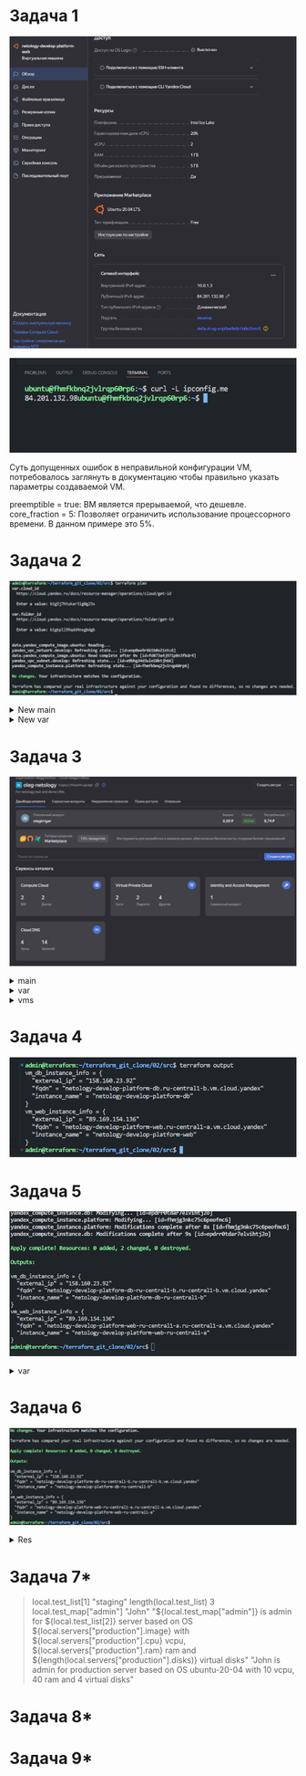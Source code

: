 # Задача 1

![ЛК YC](https://github.com/GrizzlikovOleg/Netology/blob/main/tasks_terraform/02/task02terraform_YcIP.png)

![Curl](https://github.com/GrizzlikovOleg/Netology/blob/main/tasks_terraform/02/task02terraform_CurlIP.png)

Суть допущенных ошибок в неправильной конфигурации VM, потребовалось заглянуть в документацию чтобы правильно указать параметры создаваемой VM.

preemptible = true:  ВМ является прерываемой, что дешевле.  
core_fraction = 5: Позволяет ограничить использование процессорного времени. В данном примере это 5%.

# Задача 2

![Var](https://github.com/GrizzlikovOleg/Netology/blob/main/tasks_terraform/02/task02terraform_var.png)

<details>
  <summary>New main</summary>
  
```
resource "yandex_vpc_network" "develop" {
  name = var.vpc_name
}
resource "yandex_vpc_subnet" "develop" {
  name           = var.vpc_name
  zone           = var.default_zone
  network_id     = yandex_vpc_network.develop.id
  v4_cidr_blocks = var.default_cidr
}


data "yandex_compute_image" "ubuntu" {
  family = var.vm_web_image_family
}
resource "yandex_compute_instance" "platform" {
  name        = var.vm_web_name
  platform_id = var.vm_web_platform_id

  resources {
    cores         = var.vm_web_cores
    memory        = var.vm_web_memory
    core_fraction = var.vm_web_core_fraction
  }
  boot_disk {
    initialize_params {
      image_id = data.yandex_compute_image.ubuntu.image_id
    }
  }
  scheduling_policy {
    preemptible = var.vm_web_preemptible
  }

  network_interface {
    subnet_id = yandex_vpc_subnet.develop.id
    nat       = var.vm_web_nat
  }

  metadata = {
    serial-port-enable = "1"
    ssh-keys           = "ubuntu:${var.vms_ssh_public_root_key}"
  }

}
```

</details>

<details>
  <summary>New var</summary>
  
```
###cloud vars

#new code

#yandex_compute_image

variable "vm_web_image_family" {
  type        = string
  default     = "ubuntu-2004-lts"
  description = "Image of VM"
}

#yandex_compute_instance

variable "vm_web_name" {
  type        = string
  default     = "netology-develop-platform-web"
  description = "Name of VM"
}

variable "vm_web_platform_id" {
  type        = string
  default     = "standard-v3"
  description = "Platform ID"
}

variable "vm_web_cores" {
  type        = number
  default     = 2
  description = "CPU cores"
}

variable "vm_web_memory" {
  type        = number
  default     = 1
  description = "Memory"
}

variable "vm_web_core_fraction" {
  type        = number
  default     = 20
  description = "% of usage"
}

variable "vm_web_preemptible" {
  type        = bool
  default     = true
  description = "preemptible off/on"
}

variable "vm_web_nat" {
  type        = bool
  default     = true
  description = "Nat off/on"
}

#old code

variable "cloud_id" {
  type        = string
  description = "https://cloud.yandex.ru/docs/resource-manager/operations/cloud/get-id"
}

variable "folder_id" {
  type        = string
  description = "https://cloud.yandex.ru/docs/resource-manager/operations/folder/get-id"
}

variable "default_zone" {
  type        = string
  default     = "ru-central1-a"
  description = "https://cloud.yandex.ru/docs/overview/concepts/geo-scope"
}
variable "default_cidr" {
  type        = list(string)
  default     = ["10.0.1.0/24"]
  description = "https://cloud.yandex.ru/docs/vpc/operations/subnet-create"
}

variable "vpc_name" {
  type        = string
  default     = "develop"
  description = "VPC network & subnet name"
}


###ssh vars

variable "vms_ssh_public_root_key" {
  type        = string
  default     = "ssh-ed25519 AAAAC3NzaC1lZDI1NTE5AAAAIONzynx0+KpSmTiPLDDRBMgmd23dgAfWODkx6hZZ7lNd admin@terraform"
  description = "ssh-keygen -t ed25519"
}
```

</details>


# Задача 3

![2vm's](https://github.com/GrizzlikovOleg/Netology/blob/main/tasks_terraform/02/task02terraform_2vms.png)

<details>
  <summary>main</summary>
  
```
resource "yandex_vpc_network" "web" {
  name = var.vpc_web_name
}
resource "yandex_vpc_network" "db" {
  name = var.vpc_db_name
}


#web

resource "yandex_vpc_subnet" "web" {
  name           = var.vpc_web_name
  zone           = var.web_zone
  network_id     = yandex_vpc_network.web.id
  v4_cidr_blocks = var.web_cidr
}

data "yandex_compute_image" "ubuntu" {
  family = var.vm_web_image_family
}
resource "yandex_compute_instance" "platform" {
  name        = var.vm_web_name
  platform_id = var.vm_web_platform_id
  resources {
    cores         = var.vm_web_cores
    memory        = var.vm_web_memory
    core_fraction = var.vm_web_core_fraction
  }
  boot_disk {
    initialize_params {
      image_id = data.yandex_compute_image.ubuntu.image_id
    }
  }
  scheduling_policy {
    preemptible = var.vm_web_preemptible
  }
  network_interface {
    subnet_id = yandex_vpc_subnet.web.id
    nat       = var.vm_web_nat
  }
  metadata = {
    serial-port-enable = "1"
    ssh-keys           = "ubuntu:${var.vms_ssh_public_root_key}"
  }

  zone = var.web_zone
}

#db

resource "yandex_vpc_subnet" "db" {
  name           = var.vpc_db_name
  zone           = var.db_zone
  network_id     = yandex_vpc_network.db.id
  v4_cidr_blocks = var.db_cidr
}

resource "yandex_compute_instance" "db" {
  name        = var.vm_db_name
  platform_id = var.vm_db_platform_id
  resources {
    cores         = var.vm_db_cores
    memory        = var.vm_db_memory
    core_fraction = var.vm_db_core_fraction
  }
  boot_disk {
    initialize_params {
      image_id = data.yandex_compute_image.ubuntu.image_id
    }
  }
  scheduling_policy {
    preemptible = var.vm_db_preemptible
  }
  network_interface {
    subnet_id = yandex_vpc_subnet.db.id
    nat       = var.vm_db_nat
  }
  metadata = {
    serial-port-enable = "1"
    ssh-keys           = "ubuntu:${var.vms_ssh_public_root_key}"
  }

  zone = var.db_zone
}
```

</details>

<details>
  <summary>var</summary>
  
```
###cloud vars


variable "cloud_id" {
  type        = string
  description = "https://cloud.yandex.ru/docs/resource-manager/operations/cloud/get-id"
}

variable "folder_id" {
  type        = string
  description = "https://cloud.yandex.ru/docs/resource-manager/operations/folder/get-id"
}

variable "default_zone" {
  type        = string
  default     = "ru-central1-a"
  description = "https://cloud.yandex.ru/docs/overview/concepts/geo-scope"
}
variable "default_cidr" {
  type        = list(string)
  default     = ["10.0.1.0/24"]
  description = "https://cloud.yandex.ru/docs/vpc/operations/subnet-create"
}

###ssh vars

variable "vms_ssh_public_root_key" {
  type        = string
  default     = "ssh-ed25519 AAAAC3NzaC1lZDI1NTE5AAAAIONzynx0+KpSmTiPLDDRBMgmd23dgAfWODkx6hZZ7lNd admin@terraform"
  description = "ssh-keygen -t ed25519"
}
```

</details>

<details>
  <summary>vms</summary>
  
```
###cloud vars

#web

variable "vpc_web_name" {
  type        = string
  default     = "web"
  description = "VPC network & subnet name"
}

variable "web_cidr" {
  type        = list(string)
  default     = ["10.0.1.0/24"]
  description = "https://cloud.yandex.ru/docs/vpc/operations/subnet-create"
}

variable "vm_web_image_family" {
  type        = string
  default     = "ubuntu-2004-lts"
  description = "Image of VM"
}

variable "vm_web_name" {
  type        = string
  default     = "netology-develop-platform-web"
  description = "Name of VM"
}

variable "vm_web_platform_id" {
  type        = string
  default     = "standard-v3"
  description = "Platform ID"
}

variable "vm_web_cores" {
  type        = number
  default     = 2
  description = "CPU cores"
}

variable "vm_web_memory" {
  type        = number
  default     = 1
  description = "Memory"
}

variable "vm_web_core_fraction" {
  type        = number
  default     = 20
  description = "% of usage"
}

variable "vm_web_preemptible" {
  type        = bool
  default     = true
  description = "preemptible off/on"
}

variable "vm_web_nat" {
  type        = bool
  default     = true
  description = "Nat off/on"
}

variable "web_zone" {
  type        = string
  default     = "ru-central1-a"
  description = "Zone for VM"
}

#db

variable "vpc_db_name" {
  type        = string
  default     = "db"
  description = "VPC network & subnet name"
}

variable "db_cidr" {
  type        = list(string)
  default     = ["10.0.2.0/24"]
  description = "https://cloud.yandex.ru/docs/vpc/operations/subnet-create"
}

variable "vm_db_image_family" {
  type        = string
  default     = "ubuntu-2004-lts"
  description = "Image of VM"
}

variable "vm_db_name" {
  type        = string
  default     = "netology-develop-platform-db"
  description = "Name of VM"
}

variable "vm_db_platform_id" {
  type        = string
  default     = "standard-v3"
  description = "Platform ID"
}

variable "vm_db_cores" {
  type        = number
  default     = 2
  description = "CPU cores"
}

variable "vm_db_memory" {
  type        = number
  default     = 2
  description = "Memory"
}

variable "vm_db_core_fraction" {
  type        = number
  default     = 20
  description = "% of usage"
}

variable "vm_db_preemptible" {
  type        = bool
  default     = true
  description = "preemptible off/on"
}

variable "vm_db_nat" {
  type        = bool
  default     = true
  description = "Nat off/on"
}

variable "db_zone" {
  type        = string
  default     = "ru-central1-b"
  description = "Zone for VM"
}
```

</details>

# Задача 4

![2vm's](https://github.com/GrizzlikovOleg/Netology/blob/main/tasks_terraform/02/task02terraform_output.png)

# Задача 5

![2vm's](https://github.com/GrizzlikovOleg/Netology/blob/main/tasks_terraform/02/task02terraform_local.png)

<details>
  <summary>var</summary>
  
```
locals {
  vm_web_name = "${var.vm_web_name}-${var.web_zone}"
  vm_db_name = "${var.vm_db_name}-${var.db_zone}"
}
```

</details>

# Задача 6

![2vm's](https://github.com/GrizzlikovOleg/Netology/blob/main/tasks_terraform/02/task02terraform_vmsRes.png)

<details>
  <summary>Res</summary>
  
```
variable "vms_resources" {
  type = map(object({
    cores         = number
    memory        = number
    core_fraction = number
  }))
  default = {
    web = {
      cores         = 2
      memory        = 1
      core_fraction = 20
    }
    db = {
      cores         = 2
      memory        = 2
      core_fraction = 20
    }
  }
}
```

</details>

# Задача 7*

> local.test_list[1]
"staging"
> length(local.test_list)
3
> local.test_map["admin"]
"John"
> "${local.test_map["admin"]} is admin for ${local.test_list[2]} server based on OS ${local.servers["production"].image} with ${local.servers["production"].cpu} vcpu, ${local.servers["production"].ram} ram and ${length(local.servers["production"].disks)} virtual disks"
"John is admin for production server based on OS ubuntu-20-04 with 10 vcpu, 40 ram and 4 virtual disks"
>  

# Задача 8*

# Задача 9*